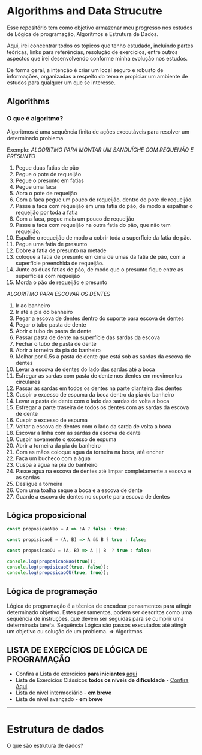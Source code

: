 # Algorithms and Data Strucutre

Esse repositório tem como objetivo armazenar meu progresso nos estudos de Lógica de programação, Algoritmos e Estrutura de Dados.

Aqui, irei concentrar todos os tópicos que tenho estudado, incluindo partes teóricas, links para referências, resolução de exercícios, entre outros aspectos que irei desenvolvendo conforme minha evolução nos estudos.

De forma geral, a intenção é criar um local seguro e robusto de informações, organizadas a respeito do tema e propiciar um ambiente de estudos para qualquer um que se interesse.


## Algorithms

### O que é algoritmo?

Algoritmos é uma sequência finita de ações executáveis para resolver um determinado problema.

Exemplo:
*ALGORITMO PARA MONTAR UM SANDUÍCHE COM REQUEIJÃO E PRESUNTO*

1. Pegue duas fatias de pão 
2. Pegue o pote de requeijão
3. Pegue o presunto em fatias
4. Pegue uma faca
5. Abra o pote de requeijão
5. Com a faca pegue um pouco de requeijão, dentro do pote de requeijão.
6. Passe a faca com requeijão em uma fatia do pão, de modo a espalhar o requeijão por toda a fatia
7. Com a faca, pegue mais um pouco de requeijão
8. Passe a faca com requeijão na outra fatia do pão, que não tem requeijão. 
9. Espalhe o requeijão de modo a cobrir toda a superfície da fatia de pão.
10. Pegue uma fatia de presunto
11. Dobre a fatia de presunto na metade
12. coloque a fatia de presunto em cima de umas da fatia de pão, com a superfície preenchida de requeijão.
13. Junte as duas fatias de pão, de modo que o presunto fique entre as superfícies com requeijão
14. Morda o pão de requeijão e presunto

*ALGORITMO PARA ESCOVAR OS DENTES*

1. Ir ao banheiro
2. Ir até a pia do banheiro
3. Pegar a escova de dentes dentro do suporte para escova de dentes
4. Pegar o tubo pasta de dente
5. Abrir o tubo da pasta de dente
6. Passar pasta de dente na superfície das sardas da escova
7. Fechar o tubo de pasta de dente
8. Abrir a torneira da pia do banheiro
9. Molhar por 0.5s a pasta de dente que está sob as sardas da escova de dentes
10. Levar a escova de dentes do lado das sardas até a boca
11. Esfregar as sardas com pasta de dente nos dentes em movimentos circuláres
12. Passar as sardas em todos os dentes na parte dianteira dos dentes
13. Cuspir o excesso de espuma da boca dentro da pia do banheiro
14. Levar a pasta de dente com o lado das sardas de volta a boca
15. Esfregar a parte traseira de todos os dentes com as sardas da escova de dente
16. Cuspir o excesso de espuma
17. Voltar a escova de dentes com o lado da sarda de volta a boca
18. Escovar a linha com as sardas da escova de dente
19. Cuspir novamente o excesso de espuma
20. Abrir a torneira da pia do banheiro
21. Com as mãos coloque agua da torneira na boca, até encher
22. Faça um bucheco com a água
23. Cuspa a agua na pia do banheiro
24. Passe agua na escova de dentes até limpar completamente a escova e as sardas
25. Desligue a torneira
26. Com uma toalha seque a boca e a escova de dente
27. Guarde a escova de dentes no suporte para escova de dentes

## Lógica proposicional

```jsx
const proposicaoNao = A => !A ? false : true;

const propisicaoE = (A, B) => A && B ? true : false;

const proposicaoOU = (A, B) => A || B  ? true : false;

console.log(proposicaoNao(true));
console.log(propisicaoE(true, false));
console.log(proposicaoOU(true, true));
```

## Lógica de programação
Lógica de programação é a técnica de encadear pensamentos para atingir determinado objetivo. Estes pensamentos, podem ser descritos como uma sequência de instruções, que devem ser seguidas para se cumprir uma determinada tarefa. Sequência Lógica são passos executados até atingir um objetivo ou solução de um problema. ⇒ Algoritmos

## LISTA DE EXERCÍCIOS DE LÓGICA DE PROGRAMAÇÃO
- Confira a Lista de exercícios **para iniciantes**  [aqui](logica-programacao/exercicios-logica)
- Lista de Exercícios Clássicos **todos os níveis de dificuldade** -  [Confira Aqui](logica-programacao/exercicios-classicos)
- Lista de nível intermediário - **em breve**
- Lista de nível avançado - **em breve**
---
# Estrutura de dados
O que são estrutura de dados?